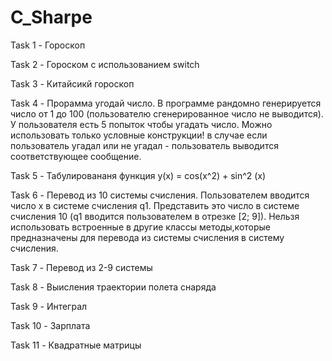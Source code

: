 # С_Sharpe
Task 1 - Гороскоп

Task 2 - Гороском с использованием switch

Task 3 - Китайсикй гороскоп

Task 4 - Прорамма угодай число. В программе рандомно генерируется число от 1 до 100 (пользователю сгенерированное число не выводится). У пользователя есть 5 попыток чтобы угадать число. Можно использовать только условные конструкции! в случае если пользователь угадал или не угадал - пользователь выводится соответствующее сообщение. 

Task 5 - Табулировананя функция y(x) = cos(x^2) + sin^2 (x)

Task 6 - Перевод из 10 системы счисления. Пользователем вводится число x в системе счисления q1. Представить это число в системе счисления 10 (q1 вводится пользователем в отрезке [2; 9]). Нельзя использовать встроенные в другие классы методы,которые предназначены для перевода из системы счисления в систему счисления.

Task 7 - Перевод из 2-9 системы 

Task 8 - Выисления траектории полета снаряда

Task 9 - Интеграл

Task 10 - Зарплата

Task 11 - Квадратные матрицы
